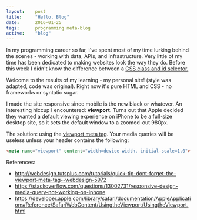 ```yaml
---
layout:    post
title:     "Hello, Blog"
date:      2016-01-25
tags:      programming meta-blog
active:    "blog"
---
```


In my programming career so far, I've spent most of my time lurking behind the scenes - working with data, APIs, and infrastructure. Very little of my time has been dedicated to making websites look the way they do. Before this week I didn't know the difference between a [CSS class and id selector.](https://css-tricks.com/the-difference-between-id-and-class/)

Welcome to the results of my learning - my personal site! (style was adapted, code was original). Right now it's pure HTML and CSS - no frameworks or syntatic sugar.

I made the site responsive since mobile is the new black or whatever. An interesting hiccup I encountered: **viewport**. Turns out that Apple decided they wanted a default viewing experience on iPhone to be a full-size desktop site, so it sets the default window to a zoomed-out 980px.

The solution: using the [viewport meta tag](https://developer.apple.com/library/safari/documentation/AppleApplications/Reference/SafariWebContent/UsingtheViewport/UsingtheViewport.html). Your media queries will be useless unless your header contains the following:

```html
<meta name="viewport" content="width=device-width, initial-scale=1.0">
```

<div class="line"></div>
<p class="references" style="margin-bottom: 0;">References:</p>
<ul class="references">
  <li><a href="http://webdesign.tutsplus.com/tutorials/quick-tip-dont-forget-the-viewport-meta-tag--webdesign-5972">http://webdesign.tutsplus.com/tutorials/quick-tip-dont-forget-the-viewport-meta-tag--webdesign-5972</a></li>
  <li><a href="https://stackoverflow.com/questions/13002731/responsive-design-media-query-not-working-on-iphone">https://stackoverflow.com/questions/13002731/responsive-design-media-query-not-working-on-iphone</a></li>
  <li><a href="https://developer.apple.com/library/safari/documentation/AppleApplications/Reference/SafariWebContent/UsingtheViewport/UsingtheViewport.html">https://developer.apple.com/library/safari/documentation/AppleApplications/Reference/SafariWebContent/UsingtheViewport/UsingtheViewport.html</a></li>
</ul>
